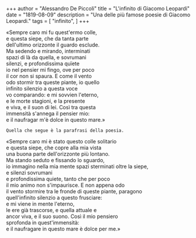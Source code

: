 +++
author = "Alessandro De Piccoli"
title = "L'infinito di Giacomo Leopardi"
date = "1819-08-09"
description = "Una delle più famose poesie di Giacomo Leopardi."
tags = [
    "infinito",
]
+++

«Sempre caro mi fu quest'ermo colle,<br>
e questa siepe, che da tanta parte<br>
dell'ultimo orizzonte il guardo esclude.<br>
Ma sedendo e mirando, interminati<br>
spazi di là da quella, e sovrumani<br>
silenzi, e profondissima quïete<br>
io nel pensier mi fingo, ove per poco<br>
il cor non si spaura. E come il vento<br>
odo stormir tra queste piante, io quello<br>
infinito silenzio a questa voce<br>
vo comparando: e mi sovvien l'eterno,<br>
e le morte stagioni, e la presente<br>
e viva, e il suon di lei. Così tra questa<br>
immensità s'annega il pensier mio:<br>
e il naufragar m'è dolce in questo mare.»

```
Quella che segue è la parafrasi della poesia.
```

«Sempre caro mi è stato questo colle solitario<br>
e questa siepe, che copre alla mia vista<br>
una buona parte dell'orizzonte più lontano.<br>
Ma stando seduto e fissando lo sguardo,<br>
io immagino nella mia mente spazi sterminati oltre la siepe,<br>
e silenzi sovrumani<br>
e profondissima quiete, tanto che per poco<br>
il mio animo non s'impaurisce. E non appena odo<br>
il vento stormire tra le fronde di queste piante, paragono<br>
quell'infinito silenzio a questo frusciare:<br>
e mi viene in mente l'eterno,<br>
le ere già trascorse, e quella attuale e<br>
ancor viva, e il suo suono. Così il mio pensiero<br>
sprofonda in quest'immensità:<br>
e il naufragare in questo mare è dolce per me.»

